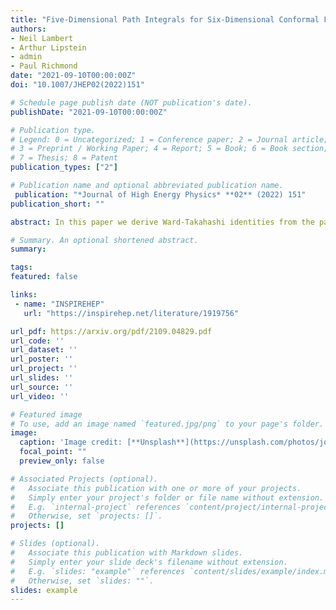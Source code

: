 ```yaml
---
title: "Five-Dimensional Path Integrals for Six-Dimensional Conformal Field Theories"
authors:
- Neil Lambert
- Arthur Lipstein
- admin
- Paul Richmond
date: "2021-09-10T00:00:00Z"
doi: "10.1007/JHEP02(2022)151"

# Schedule page publish date (NOT publication's date).
publishDate: "2021-09-10T00:00:00Z"

# Publication type.
# Legend: 0 = Uncategorized; 1 = Conference paper; 2 = Journal article;
# 3 = Preprint / Working Paper; 4 = Report; 5 = Book; 6 = Book section;
# 7 = Thesis; 8 = Patent
publication_types: ["2"]

# Publication name and optional abbreviated publication name.
 publication: "*Journal of High Energy Physics* **02** (2022) 151"
publication_short: ""

abstract: In this paper we derive Ward-Takahashi identities from the path integral of supersymmetric five-dimensional field theories with an $SU(1,3)$ spacetime symmetry in the presence of instantons. We explicitly show how $SU(1,3)$ is enhanced to $SU(1,3)\\times U(1)$ where the additional $U(1)$ acts non-perturbatively. Solutions to such Ward-Takahashi identities were previously obtained from correlators of six-dimensional Lorentzian conformal field theories but where the instanton number was replaced by the momentum along a null direction. Here we study the reverse procedure whereby we construct correlation functions out of towers of five-dimensional operators which satisfy the Ward-Takahashi identities of a six-dimensional conformal field theory. This paves the way to computing observables in six dimensions using five-dimensional path integral techniques. We also argue that, once the instanton sector is included into the path integral, the coupling of the five-dimensional Lagrangian must be quantised, leaving no free continuous parameters.

# Summary. An optional shortened abstract.
summary:

tags:
featured: false

links:
 - name: "INSPIREHEP"
   url: "https://inspirehep.net/literature/1919756"

url_pdf: https://arxiv.org/pdf/2109.04829.pdf
url_code: ''
url_dataset: ''
url_poster: ''
url_project: ''
url_slides: ''
url_source: ''
url_video: ''

# Featured image
# To use, add an image named `featured.jpg/png` to your page's folder. 
image:
  caption: 'Image credit: [**Unsplash**](https://unsplash.com/photos/jdD8gXaTZsc)'
  focal_point: ""
  preview_only: false

# Associated Projects (optional).
#   Associate this publication with one or more of your projects.
#   Simply enter your project's folder or file name without extension.
#   E.g. `internal-project` references `content/project/internal-project/index.md`.
#   Otherwise, set `projects: []`.
projects: []

# Slides (optional).
#   Associate this publication with Markdown slides.
#   Simply enter your slide deck's filename without extension.
#   E.g. `slides: "example"` references `content/slides/example/index.md`.
#   Otherwise, set `slides: ""`.
slides: example
---
```

